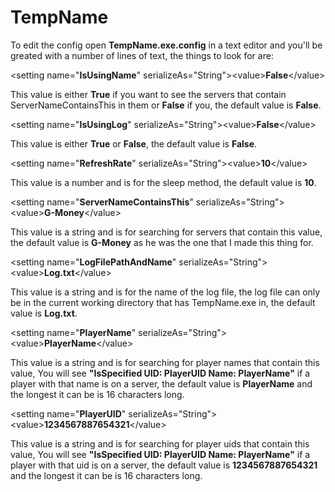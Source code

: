 # TempName

To edit the config open **TempName.exe.config** in a text editor and you'll be greated with a number of lines of text, the things to look for are:

\<setting name="**IsUsingName**" serializeAs="String">\<value>**False**\</value>

This value is either **True** if you want to see the servers that contain ServerNameContainsThis in them or **False** if you, the default value is **False**.


\<setting name="**IsUsingLog**" serializeAs="String">\<value>**False**\</value>

This value is either **True** or **False**, the default value is **False**.


\<setting name="**RefreshRate**" serializeAs="String">\<value>**10**\</value>

This value is a number and is for the sleep method, the default value is **10**.


\<setting name="**ServerNameContainsThis**" serializeAs="String">\<value>**G-Money**\</value>

This value is a string and is for searching for servers that contain this value, the default value is **G-Money** as he was the one that I made this thing for.


\<setting name="**LogFilePathAndName**" serializeAs="String">\<value>**Log.txt**\</value>

This value is a string and is for the name of the log file, the log file can only be in the current working directory that has TempName.exe in, the default value is **Log.txt**.


\<setting name="**PlayerName**" serializeAs="String">\<value>**PlayerName**\</value>

This value is a string and is for searching for player names that contain this value, You will see **"IsSpecified UID: PlayerUID Name: PlayerName"** if a player with that name is on a server, the default value is **PlayerName** and the longest it can be is 16 characters long.


\<setting name="**PlayerUID**" serializeAs="String">\<value>**1234567887654321**\</value>

This value is a string and is for searching for player uids that contain this value, You will see **"IsSpecified UID: PlayerUID Name: PlayerName"** if a player with that uid is on a server, the default value is **1234567887654321** and the longest it can be is 16 characters long.

